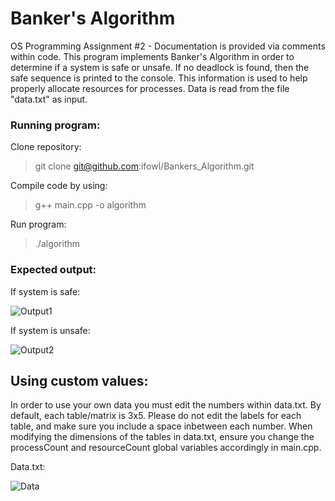 # Banker's Algorithm
OS Programming Assignment #2 - Documentation is provided via comments within code. 
This program implements Banker's Algorithm in order to determine if a system is safe or unsafe. If no deadlock is found, then the safe sequence is printed to the console. This information is used to help properly allocate resources for processes. Data is read from the file "data.txt" as input.

### Running program:
Clone repository:
> git clone git@github.com:ifowl/Bankers_Algorithm.git

Compile code by using:
> g++ main.cpp -o algorithm

Run program:
> ./algorithm

### Expected output:
If system is safe:

![Output1](https://i.imgur.com/4oIFsqj.png)

If system is unsafe:

![Output2](https://i.imgur.com/QmceLbz.png)

## Using custom values:
In order to use your own data you must edit the numbers within data.txt. By default, each table/matrix is 3x5. Please do not edit the labels for each table, and make sure you include a space inbetween each number. When modifying the dimensions of the tables in data.txt, ensure you change the processCount and resourceCount global variables accordingly in main.cpp.

Data.txt:

![Data](https://i.imgur.com/PFzKIXE.png)
